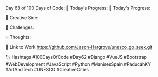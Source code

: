 Day 68 of 100 Days of Code:
🔧 Today's Progress:
🚗 Today's Progress:

🎨 Creative Side:

🔧 Challenges:

💡 Thoughts:

🔗 Link to Work
https://github.com/Jason-Hargrove/unesco_go_seek.git

🏷️ Hashtags
#100DaysOfCode
#Day62
#Django
#VueJS
#Bootstrap
#WebDevelopment
#JavaScript
#Python
#ManisesSpain
#PaducahKY
#ArtAndTech
#UNESCO
#CreativeCities
